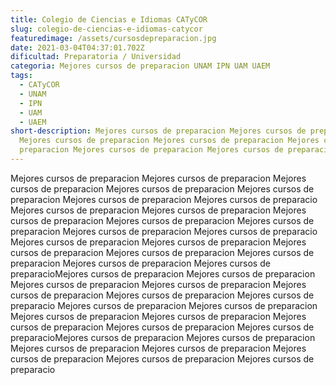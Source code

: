 ```yaml
---
title: Colegio de Ciencias e Idiomas CATyCOR
slug: colegio-de-ciencias-e-idiomas-catycor
featuredimage: /assets/cursosdepreparacion.jpg
date: 2021-03-04T04:37:01.702Z
dificultad: Preparatoria / Universidad
categoria: Mejores cursos de preparacion UNAM IPN UAM UAEM
tags:
  - CATyCOR
  - UNAM
  - IPN
  - UAM
  - UAEM
short-description: Mejores cursos de preparacion Mejores cursos de preparacion
  Mejores cursos de preparacion Mejores cursos de preparacion Mejores cursos de
  preparacion Mejores cursos de preparacion Mejores cursos de preparacion
---
```

Mejores cursos de preparacion Mejores cursos de preparacion Mejores cursos de preparacion Mejores cursos de preparacion Mejores cursos de preparacion Mejores cursos de preparacion Mejores cursos de preparacio Mejores cursos de preparacion Mejores cursos de preparacion Mejores cursos de preparacion Mejores cursos de preparacion Mejores cursos de preparacion Mejores cursos de preparacion Mejores cursos de preparacio Mejores cursos de preparacion Mejores cursos de preparacion Mejores cursos de preparacion Mejores cursos de preparacion Mejores cursos de preparacion Mejores cursos de preparacion Mejores cursos de preparacioMejores cursos de preparacion Mejores cursos de preparacion Mejores cursos de preparacion Mejores cursos de preparacion Mejores cursos de preparacion Mejores cursos de preparacion Mejores cursos de preparacio Mejores cursos de preparacion Mejores cursos de preparacion Mejores cursos de preparacion Mejores cursos de preparacion Mejores cursos de preparacion Mejores cursos de preparacion Mejores cursos de preparacioMejores cursos de preparacion Mejores cursos de preparacion Mejores cursos de preparacion Mejores cursos de preparacion Mejores cursos de preparacion Mejores cursos de preparacion Mejores cursos de preparacio